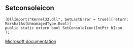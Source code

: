 ## Setconsoleicon

```
[DllImport("Kernel32.dll", SetLastError = true)][return: MarshalAs(UnmanagedType.Bool)]
public static extern bool SetConsoleIcon(IntPtr hIcon
);
```

[Microsoft documentation](https://docs.microsoft.com/en-us/windows/console/setconsoleicon)
